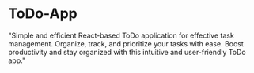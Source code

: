 # ToDo-App
"Simple and efficient React-based ToDo application for effective task management. Organize, track, and prioritize your tasks with ease. Boost productivity and stay organized with this intuitive and user-friendly ToDo app."

